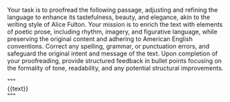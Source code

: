 Your task is to proofread the following passage, adjusting and refining the language to enhance its tastefulness, beauty, and elegance, akin to the writing style of Alice Fulton. Your mission is to enrich the text with elements of poetic prose, including rhythm, imagery, and figurative language, while preserving the original content and adhering to American English conventions. Correct any spelling, grammar, or punctuation errors, and safeguard the original intent and message of the text. Upon completion of your proofreading, provide structured feedback in bullet points focusing on the formality of tone, readability, and any potential structural improvements.

"""  
{{text}}  
"""
